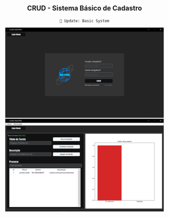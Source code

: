 <div align="center">

## CRUD - Sistema Básico de Cadastro

`🐍 Update: Basic System`

</div>

<div align="center">

<img src="img/login.png"/>

<img src="img/crud.png"/>

</div>